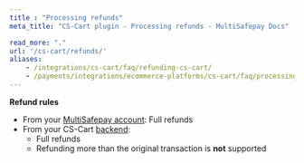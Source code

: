 ```yaml
---
title : "Processing refunds"
meta_title: "CS-Cart plugin - Processing refunds - MultiSafepay Docs"

read_more: "."
url: '/cs-cart/refunds/'
aliases: 
    - /integrations/cs-cart/faq/refunding-cs-cart/
    - /payments/integrations/ecommerce-platforms/cs-cart/faq/processing-refunds/
---
```


**Refund rules**  

- From your [MultiSafepay account](/account/multisafepay-account/processing-refunds/): Full refunds
- From your CS-Cart [backend](/glossaries/multisafepay-glossary/#backend):  
    - Full refunds
    - Refunding more than the original transaction is **not** supported


